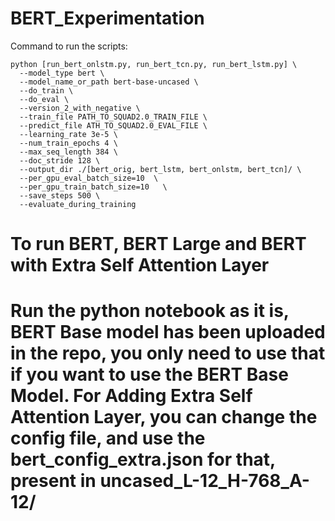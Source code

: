 # BERT_Experimentation


Command to run the scripts:

    python [run_bert_onlstm.py, run_bert_tcn.py, run_bert_lstm.py] \
      --model_type bert \
      --model_name_or_path bert-base-uncased \
      --do_train \
      --do_eval \
      --version_2_with_negative \
      --train_file PATH_TO_SQUAD2.0_TRAIN_FILE \
      --predict_file ATH_TO_SQUAD2.0_EVAL_FILE \
      --learning_rate 3e-5 \
      --num_train_epochs 4 \
      --max_seq_length 384 \
      --doc_stride 128 \
      --output_dir ./[bert_orig, bert_lstm, bert_onlstm, bert_tcn]/ \
      --per_gpu_eval_batch_size=10  \
      --per_gpu_train_batch_size=10   \
      --save_steps 500 \
      --evaluate_during_training

# To run BERT, BERT Large and BERT with Extra Self Attention Layer
# Run the python notebook as it is, BERT Base model has been uploaded in the repo, you only need to use that if you want to use the BERT Base Model. For Adding Extra Self Attention Layer, you can change the config file, and use the bert_config_extra.json for that, present in uncased_L-12_H-768_A-12/